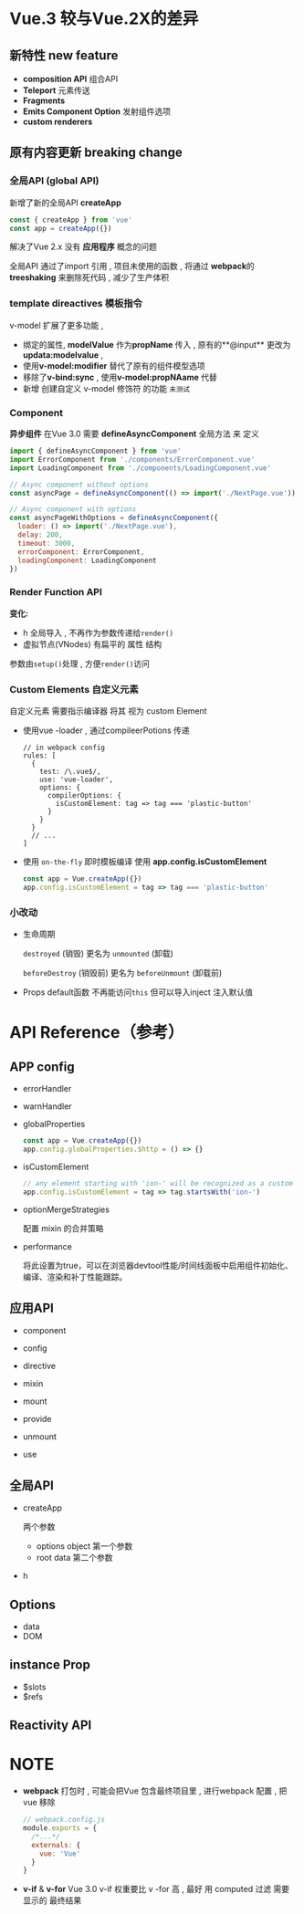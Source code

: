 

# Vue.3 较与Vue.2X的差异



## 新特性 new feature



- **composition API**  组合API
- **Teleport** 元素传送
- **Fragments** 
- **Emits Component Option** 发射组件选项
- **custom renderers** 



## 原有内容更新 breaking change



### 全局API (global API)

新增了新的全局API **createApp**

```js
const { createApp } from 'vue'
const app = createApp({})
```

解决了Vue 2.x 没有 **应用程序** 概念的问题

全局API  通过了import 引用 , 项目未使用的函数 , 将通过 **webpack**的**treeshaking** 来删除死代码 , 减少了生产体积 

### template direactives 模板指令

v-model 扩展了更多功能 , 

- 绑定的属性, **modelValue** 作为**propName** 传入 , 原有的**@input**  更改为 **updata:modelvalue** , 
- 使用**v-model:modifier** 替代了原有的组件模型选项
- 移除了**v-bind:sync** , 使用**v-model:propNAame** 代替
- 新增 创建自定义 v-model 修饰符 的功能  `未测试`



### Component 

**异步组件** 在Vue 3.0 需要 **defineAsyncComponent** 全局方法 来 定义

```js
import { defineAsyncComponent } from 'vue'
import ErrorComponent from './components/ErrorComponent.vue'
import LoadingComponent from './components/LoadingComponent.vue'

// Async component without options
const asyncPage = defineAsyncComponent(() => import('./NextPage.vue'))

// Async component with options
const asyncPageWithOptions = defineAsyncComponent({
  loader: () => import('./NextPage.vue'),
  delay: 200,
  timeout: 3000,
  errorComponent: ErrorComponent,
  loadingComponent: LoadingComponent
})
```



### Render Function API

**变化:**

- h 全局导入 , 不再作为参数传递给`render()`
- 虚拟节点(VNodes) 有扁平的 属性 结构



参数由`setup()`处理 , 方便`render()`访问

###  Custom Elements 自定义元素

自定义元素 需要指示编译器 将其 视为 custom Element

- 使用vue -loader , 通过compileerPotions 传递

  ```\
  // in webpack config
  rules: [
    {
      test: /\.vue$/,
      use: 'vue-loader',
      options: {
        compilerOptions: {
          isCustomElement: tag => tag === 'plastic-button'
        }
      }
    }
    // ...
  ]
  ```

- 使用 `on-the-fly` 即时模板编译 使用 **app.config.isCustomElement**

  ```js
  const app = Vue.createApp({})
  app.config.isCustomElement = tag => tag === 'plastic-button'
  ```

### 小改动

- 生命周期

  `destroyed` (销毁) 更名为 `unmounted` (卸载)

  `beforeDestroy` (销毁前) 更名为 `beforeUnmount` (卸载前)

- Props default函数 不再能访问`this` 但可以导入inject 注入默认值



# API Reference（参考）



## APP config

- errorHandler

- warnHandler

- globalProperties

  ```js
  const app = Vue.createApp({})
  app.config.globalProperties.$http = () => {}
  ```

- isCustomElement

  ```js
  // any element starting with 'ion-' will be recognized as a custom one
  app.config.isCustomElement = tag => tag.startsWith('ion-')
  ```

- optionMergeStrategies

  配置 mixin 的合并策略

- performance

  将此设置为true，可以在浏览器devtool性能/时间线面板中启用组件初始化、编译、渲染和补丁性能跟踪。

## 应用API

- component

- config

- directive

- mixin

- mount

- provide

- unmount

- use



## 全局API

- createApp

  两个参数

  - options object 第一个参数
  - root data 第二个参数
  
- h



## Options

- data
- DOM

## instance Prop

- $slots
- $refs

## Reactivity API




# NOTE

- **webpack** 打包时 , 可能会把Vue 包含最终项目里 , 进行webpack 配置 , 把vue 移除

  ```js
  // webpack.config.js
  module.exports = {
    /*...*/
    externals: {
      vue: 'Vue'
    }
  }
  ```

- **v-if** & **v-for**  Vue 3.0 v-if 权重要比 v -for 高 , 最好 用 computed 过滤 需要 显示的 最终结果